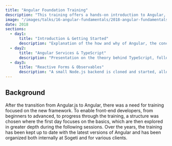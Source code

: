 ```yaml
---
title: "Angular Foundation Training"
description: "This training offers a hands-on introduction to Angular, covering its core concepts, TypeScript integration, and practical applications. Over three days, you’ll learn to structure apps, generate components and modules with the CLI, and implement navigation. You’ll explore TypeScript features like inheritance and typing, fetch and display data, and work with Reactive Forms and Observables. By building a functional foosball app connected to a Node.js backend, you’ll gain the skills to create scalable and dynamic Angular applications."
image: "/images/talks/16-angular-fundamentals/2018-angular-fundamentals.jpg"
date: 2018
sections:
  - day1:
      title: "Introduction & Getting Started"
      description: "Explanation of the how and why of Angular, the concepts behind modules and components, and the structure of an Angular app. A project structure for an app is then outlined, which will be worked on throughout the course. Using the CLI, the project (a foosball app), its modules, and components are generated, and basic navigation/routing is set up. Final result: an app with a menu that allows switching between different components."
  - day2:
      title: "Angular Services & TypeScript"
      description: "Presentation on the theory behind TypeScript, followed by a live-coding demo on inheritance, typing, and interfaces. New features in ES2015+ are also explained. Then, the process of fetching and displaying data in components (initially hardcoded) is explored. This is also applied to the foosball app through live coding."
  - day3:
      title: "Reactive Forms & Observables"
      description: "A small Node.js backend is cloned and started, allowing data to be retrieved and sent. First, the options for creating forms are reviewed: template-driven or reactive forms. Next, a reactive form is built together in the foosball app. The data is then sent to the backend. Additionally, the hardcoded example data is replaced with asynchronously loaded data from the backend using Observables."
---
```


## Background

After the transition from Angular.js to Angular, there was a need for training focused on the new framework. To enable front-end developers, from beginners to advanced, to progress through the training, a structure was chosen where the first day focuses on the basics, which are then explored in greater depth during the following sessions. Over the years, the training has been kept up to date with the latest versions of Angular and has been organized both internally at Sogeti and for various clients.
